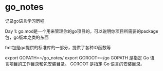 # go_notes
记录go语言学习历程

Day 1:
go.mod是一个用来管理你的go项目的，可以说明你项目所需要的package包，go版本之类的东西

fmt包是go提供的标准库的一部分，提供了各种IO函数等

export GOPATH=~/go_notes/
export GOROOT=~/go
GOPATH 是指定 Go 语言项目的工作目录和包安装目录。
GOROOT 是指定 Go 语言的安装目录。